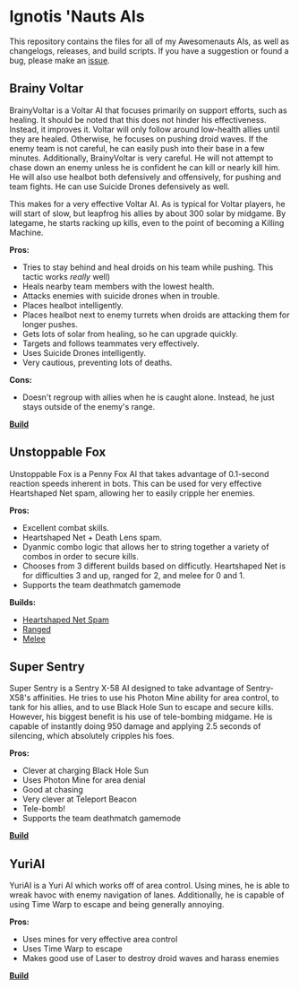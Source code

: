 Ignotis 'Nauts AIs
==================
This repository contains the files for all of my Awesomenauts AIs, as well as
changelogs, releases, and build scripts. If you have a suggestion or found
a bug, please make an [issue](https://github.com/dillmo/Ignotis-Nauts-AIs/issues).

Brainy Voltar
-------------
BrainyVoltar is a Voltar AI that focuses primarily on support efforts, such as
healing. It should be noted that this does not hinder his effectiveness.
Instead, it improves it. Voltar will only follow around low-health allies until
they are healed. Otherwise, he focuses on pushing droid waves. If the enemy
team is not careful, he can easily push into their base in a few minutes.
Additionally, BrainyVoltar is very careful. He will not attempt to chase down
an enemy unless he is confident he can kill or nearly kill him. He will also
use healbot both defensively and offensively, for pushing and team fights. He
can use Suicide Drones defensively as well.

This makes for a very effective Voltar AI. As is typical for Voltar players, he
will start of slow, but leapfrog his allies by about 300 solar by midgame. By
lategame, he starts racking up kills, even to the point of becoming a Killing
Machine.

**Pros:**
* Tries to stay behind and heal droids on his team while pushing. This tactic
  works *really* well)
* Heals nearby team members with the lowest health.
* Attacks enemies with suicide drones when in trouble.
* Places healbot intelligently.
* Places healbot next to enemy turrets when droids are attacking them for
  longer pushes.
* Gets lots of solar from healing, so he can upgrade quickly.
* Targets and follows teammates very effectively.
* Uses Suicide Drones intelligently.
* Very cautious, preventing lots of deaths.

**Cons:**
* Doesn't regroup with allies when he is caught alone. Instead, he just stays
  outside of the enemy's range.

**[Build](http://nautsbuilder.com/#Voltar_the_Omniscient/1102020122200012021001301010/25-1-8-16-16-19-27-2-6-6-23-11-23-11-23-18-18-4-4-9-9-10-10)**

Unstoppable Fox
---------------
Unstoppable Fox is a Penny Fox AI that takes advantage of 0.1-second reaction
speeds inherent in bots. This can be used for very effective Heartshaped Net
spam, allowing her to easily cripple her enemies.

**Pros:**
* Excellent combat skills.
* Heartshaped Net + Death Lens spam.
* Dyanmic combo logic that allows her to string together a variety of combos in
  order to secure kills.
* Chooses from 3 different builds based on difficutly. Heartshaped Net is for
  difficulties 3 and up, ranged for 2, and melee for 0 and 1.
* Supports the team deathmatch gamemode

**Builds:**
* [Heartshaped Net Spam](http://nautsbuilder.com/#Penny_Fox/1210200102002110202101301010/27-25-1-3-8-14-23-10-10-23-23-20-13-13-2-2-17-17-19-19-5-5)
* [Ranged](http://nautsbuilder.com/#Penny_Fox/1200210112300010212001301010/27-25-18-17-17-23-23-1-19-19-23-2-2-8-11-11-11-9-6-5-5-10-10)
* [Melee](http://nautsbuilder.com/#Penny_Fox/1200210112300010202011000000/17-17-1-19-19-21-8-2-2-11-11-11-9-6-5-5-10-10)

Super Sentry
------------
Super Sentry is a Sentry X-58 AI designed to take advantage of Sentry-X58's
affinities. He tries to use his Photon Mine ability for area control, to tank
for his allies, and to use Black Hole Sun to escape and secure kills. However,
his biggest benefit is his use of tele-bombing midgame. He is capable of
instantly doing 950 damage and applying 2.5 seconds of silencing, which
absolutely cripples his foes.

**Pros:**
* Clever at charging Black Hole Sun
* Uses Photon Mine for area denial
* Good at chasing
* Very clever at Teleport Beacon
* Tele-bomb!
* Supports the team deathmatch gamemode

**[Build](http://nautsbuilder.com/#Sentry_X-58/1030103132000113002011320002/1-21-24-19-8-10-10-14-9-9-9-19-24-28-28-23-16-23-16-23-16-5-3-3-3-7-7-7)**

YuriAI
------
YuriAI is a Yuri AI which works off of area control. Using mines, he is able to
wreak havoc with enemy navigation of lanes. Additionally, he is capable of
using Time Warp to escape and being generally annoying.

**Pros:**
* Uses mines for very effective area control
* Uses Time Warp to escape
* Makes good use of Laser to destroy droid waves and harass enemies

**[Build](http://nautsbuilder.com/#Yuri/1001011102010311201001301100/26-1-4-6-7-8-25-23-23-23-14-14-14-12-10-10-17-17-16-19)**
